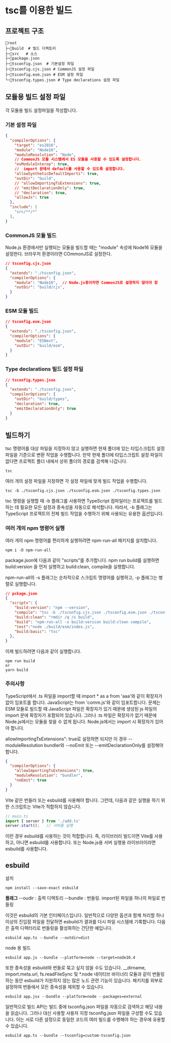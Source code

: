 # tsc를 이용한 빌드 


## 프로젝트 구조 
```shell
📂root
├─📂build  # 빌드 디렉토리 
├─📂src   # 소스 
├─📄package.json
├─📄tsconfig.json  # 기본설정 파일 
├─📄tsconfig.cjs.json # CommonJS 설정 파일
├─📄tsconfig.esm.json # ESM 설정 파일 
└─📄tsconfig.types.json # Type declarations 설정 파일 
```

## 모듈용 빌드 설정 파일 

각 모듈용 빌드 설정파일을 작성합니다.

### 기본 설정 파일 
```json
{
  "compilerOptions": {
    "target": "es2016",     
    "module": "Node16",
    "moduleResolution": "Node",
    // CommonJS 모듈 시스템에서 ES 모듈을 사용할 수 있도록 설정합니다.
    "esModuleInterop": true,
    //  import 문에서 default를 사용할 수 있도록 설정합니다.
    "allowSyntheticDefaultImports": true,
    "outDir": "build",
    // "allowImportingTsExtensions": true,
    // "emitDeclarationOnly": true,
    // "declaration": true,
    "allowJs": true
  },
  "include": [
    "src/**/*"
  ],  
}
```


### CommonJS 모듈 빌드 
Node.js 환경에서만 실행되는 모듈을 빌드할 때는 "module" 속성에  Node16 모듈을 설정한다. 브라우저 환경이라면 COmmonJS로 설정한다. 

```json
// tsconfig.cjs.json 
{
  "extends": "./tsconfig.json", 
  "compilerOptions": {
    "module": "Node16",  // Node.js용이라면 CommonJS로 설정하지 않아야 함 
    "outDir": "build/cjs",
  }
}
```



### ESM 모듈 빌드 

```json
// tsconfig.esm.json 
{
  "extends": "./tsconfig.json", 
  "compilerOptions": {
    "module": "ESNext",                              
    "outDir": "build/esm",
  }
}
```

### Type declarations 빌드 설정 파일 
```json
// tsconfig.types.json
{
  "extends": "./tsconfig.json", 
  "compilerOptions": {
    "outDir": "build/types",
    "declaration": true,
    "emitDeclarationOnly": true
  }
}
```

## 빌드하기 
tsc 명령어를 대상 파일을 지정하지 않고 실행하면 현재 폴더에 있는 타입스크립트 설정 파일을 기준으로 변환 작업을 수행합니다. 만약 현재 폴더에 타입스크립트 설정 파일이 없다면 프로젝트 폴더 내에서 상위 폴더의 경로를 검색해 나갑니다.

```shell
tsc 
```

여러 개의 설정 파일을 지정하면 각 설정 파일에 맞게 빌드 작업을 수행합니다. 

```shell
tsc -b ./tsconfig.cjs.json ./tsconfig.esm.json ./tsconfig.types.json
```
tsc 명령을 실행할 때 -b 플래그를 사용하면 TypeScript 컴파일러는 프로젝트를 빌드하는 데 필요한 모든 설정과 종속성을 자동으로 해석합니다. 따라서, -b 플래그는 TypeScript 프로젝트의 전체 빌드 작업을 수행하기 위해 사용되는 유용한 옵션입니다.


### 여러 개의 npm 명령어 실행 
여러 개의 npm 명령어를 편리하게 실행하려면 npm-run-all 패키지를 설치합니다. 

```shell
npm i -D npm-run-all
```

package.json에 다음과 같이 "scripts"를 추가합니다. npm run build를 실행하면 build:version 을 먼저 실행하고 build:clean, compile을 실행합니다. 

npm-run-all의 -s 플래그는 순차적으로 스크립트 명령어를 실행하고, -p 플래그는 병렬로 실행합니다.

```json
// pckage.json
{
  "scripts": {
    "build:version": "npm --version", 
    "compile": "tsc -b ./tsconfig.cjs.json ./tsconfig.esm.json ./tsconfig.types.json",
    "build:clean": "rmdir /q /s build",
    "build": "npm-run-all -s build:version build:clean compile",
    "test":"node ./build/esm/index.js",
    "build:basic": "tsc" 
  },
}  
```
이제 빌드하려면 다음과 같이 실행합니다. 

```shell
npm run build
or
yarn build 
```


### 주의사항
TypeScript에서 .ts 파일을 import할 때 import * as a from 'aaa'와 같이 확장자가 없이 임포트를 합니다. JavaScript는  from 'comm.js'와 같이 임포트합니다. 문제는 ESM 모듈로 빌드할 때 JavaScript 파일은 확장자가 있기 때문에 생성된 js 파일의 import 문에 확장자가 포함되어 있습니다. 그러나 .ts 파일은 확장자가 없기 때문에 Node.js에서는 모듈을 찾을 수 없게 됩니다. Node.js에서는 import 시 확장자가 있어야 합니다. 

allowImportingTsExtensions": true로 설정하면 되지만 이 경우 --moduleResolution bundler와 --noEmit 또는 --emitDeclarationOnly를 설정해야 합니다. 

```json
{
  "compilerOptions": {
    "allowImportingTsExtensions": true,
    "moduleResolution": "bundler",
    "noEmit": true
  }
}
```

Vite 같은 번들러 또는 esbuild를 사용해야 합니다. 그런데, 다음과 같은 실행을 하기 위한 스크립트는 Vite가 적합하지 않습니다. 
```javascript
// main.ts
import { server } from './add.ts'
server.start();   // 서버를 실행 
```

이런 경우 esbuild를 사용하는 것이 적합합니다. 즉, 라이브러리 빌드이면 Vite를 사용하고, 아니면 esbuild를 사용합니다. 또는 Node.js용 서버 실행용 라이브러이라면 esbuild를 사용합니다. 



## esbuild

설치 
```shell
npm install --save-exact esbuild
```

**플래그** 
--oudir : 출력 디렉토리
--bundle : 번들링. import된 파일을 하나의 파일로 번들링 



이것은 esbuild의 기본 인터페이스입니다. 일반적으로 다양한 옵션과 함께 처리할 하나 이상의 진입점 파일을 전달하면 esbuild가 결과를 다시 파일 시스템에 기록합니다. 다음은 출력 디렉터리로 번들링을 활성화하는 간단한 예입니다.

```shell
esbuild app.ts --bundle --outdir=dist
```


node 용 빌드 

```shell
esbuild app.js --bundle --platform=node --target=node10.4
```

또한 종속성을 esbuild와 번들로 묶고 싶지 않을 수도 있습니다.
__dirname, import.meta.url, fs.readFileSync 및 *.node 네이티브 바이너리 모듈과 같이 번들링하는 동안 esbuild가 지원하지 않는 많은 노드 관련 기능이 있습니다. 패키지를 외부로 설정하여 번들에서 모든 종속성을 제외할 수 있습니다.

```shell
esbuild app.jsx --bundle --platform=node --packages=external
```


일반적으로 빌드 API는 빌드 중에 tsconfig.json 파일을 자동으로 검색하고 해당 내용을 읽습니다. 그러나 대신 사용할 사용자 지정 tsconfig.json 파일을 구성할 수도 있습니다. 이는 서로 다른 설정으로 동일한 코드의 여러 빌드를 수행해야 하는 경우에 유용할 수 있습니다.

```shell
esbuild app.ts --bundle --tsconfig=custom-tsconfig.json
```

















